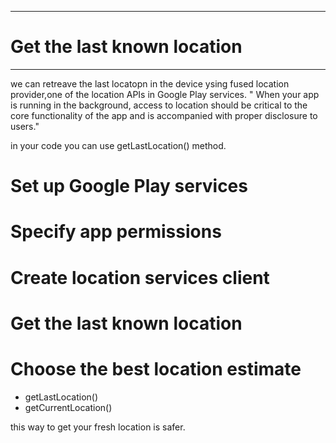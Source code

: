 ________________________________________

# Get the last known location 
________________________________________

we can retreave the last locatopn in the device ysing fused location provider,one of the location APIs in Google Play services.
" When your app is running in the background, access to location should be critical to the core functionality of the app and is accompanied with proper disclosure to users."

 in your code you can use  getLastLocation() method.
 
# Set up Google Play services
# Specify app permissions
# Create location services client
# Get the last known location
# Choose the best location estimate
  - getLastLocation()
  - getCurrentLocation()

this way to get your fresh location is safer.
